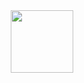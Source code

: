 <div id="header" align="center">
  <img src="[https://media.giphy.com/media/M9gbBd9nbDrOTu1Mqx/giphy.gif](https://media.giphy.com/media/jt7bAtEijhurm/giphy.gif](https://media.giphy.com/media/jt7bAtEijhurm/giphy.gif)" width="100"/>
</div>
